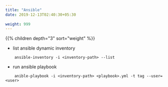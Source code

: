 ```yaml
---
title: "Ansible"
date: 2019-12-13T02:40:30+05:30
 
weight: 999
---
```


{{% children depth="3" sort="weight" %}}

* list ansible dynamic inventory

```
    ansible-inventory -i <inventory-path> --list
```

* run ansible playbook

```
    anible-playbook -i <inventory-path> <playbook>.yml -t tag --user=<user>
```